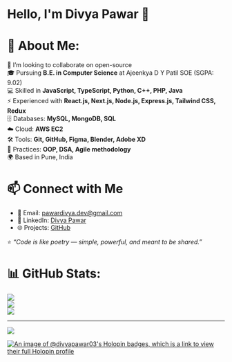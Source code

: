 # Hello, I'm Divya Pawar 👋 
# 💫 About Me:
 👯 I’m looking to collaborate on open-source<br>
 🎓 Pursuing **B.E. in Computer Science** at Ajeenkya D Y Patil SOE (SGPA: 9.02)  
 💻 Skilled in **JavaScript, TypeScript, Python, C++, PHP, Java**  
 ⚡ Experienced with **React.js, Next.js, Node.js, Express.js, Tailwind CSS, Redux**  
 🗄️ Databases: **MySQL, MongoDB, SQL**  
 ☁️ Cloud: **AWS EC2**  
 🛠️ Tools: **Git, GitHub, Figma, Blender, Adobe XD**  
 🔐 Practices: **OOP, DSA, Agile methodology**  
 🌍 Based in Pune, India  

 # 📫 Connect with Me  
- 📧 Email: [pawardivya.dev@gmail.com](mailto:pawardivya.dev@gmail.com)  
- 💼 LinkedIn: [Divya Pawar](https://www.linkedin.com/in/divyapawar31)  
- 🌐 Projects: [GitHub](https://github.com/DIVYA-PAWAR-03)


⭐️ *“Code is like poetry — simple, powerful, and meant to be shared.”*  
# 📊 GitHub Stats:
![](https://github-readme-stats.vercel.app/api?username=DIVYA-PAWAR-03&theme=dark&hide_border=false&include_all_commits=false&count_private=false)<br/>
![](https://github-readme-streak-stats.herokuapp.com/?user=DIVYA-PAWAR-03&theme=dark&hide_border=false)<br/>
![](https://github-readme-stats.vercel.app/api/top-langs/?username=DIVYA-PAWAR-03&theme=dark&hide_border=false&include_all_commits=false&count_private=false&layout=compact)

---
[![](https://visitcount.itsvg.in/api?id=DIVYA-PAWAR-03&icon=0&color=0)](https://visitcount.itsvg.in)

<!-- Proudly created with GPRM ( https://gprm.itsvg.in ) -->
[![An image of @divyapawar03's Holopin badges, which is a link to view their full Holopin profile](https://holopin.me/divyapawar03)](https://holopin.io/@divyapawar03)
